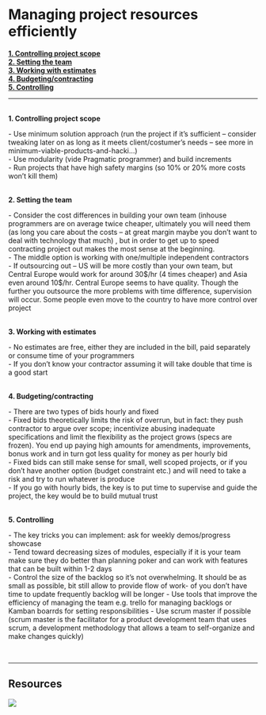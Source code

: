 <html>
<h1>Managing project resources efficiently</h1>
<b><u>
1.	Controlling project scope<br>
2.	Setting the team<br>
3.	Working with estimates<br>
4.	Budgeting/contracting<br>
5.	Controlling</u></b>
<hr><br>
<b>   1.	Controlling project scope</b><p>
-	Use minimum solution approach (run the project if it’s sufficient – consider tweaking later on as long as it meets client/costumer’s needs – see more in minimum-viable-products-and-hacki…)<br>
-	Use modularity (vide Pragmatic programmer) and build increments<br>
-	Run projects that have high safety margins (so 10%  or 20% more costs won’t kill them)</p>
<br>
<b>2.	Setting the team</b><p>
-	Consider the cost differences in building your own team (inhouse programmers are on average twice cheaper, ultimately you will need them (as long you care about the costs – at great margin maybe you don’t want to deal with technology that much) , but in order to get up to speed contracting project out makes the most sense at the beginning. <br>
-	The middle option is working with one/multiple independent contractors<br>
-	If outsourcing out – US will be more costly than your own team, but Central Europe would work for around 30$/hr (4 times cheaper) and Asia even around 10$/hr. Central Europe seems to have quality. Though the further you outsource the more problems with time difference, supervision will occur. Some people even move to the country to have more control over project</p><br>
<b>3.	Working with estimates</b><p>
-	No estimates are free, either they are included in the bill, paid separately or consume time of your programmers<br>
-	If you don’t know your contractor assuming it will take double that time is a good start</p><br>
<b>4.	Budgeting/contracting</b><p>
-	There are two types of bids hourly and fixed<br>
-	Fixed bids theoretically limits the risk of overrun, but in fact: they push contractor to argue over scope; incentivize abusing inadequate specifications and limit the flexibility as the project grows (specs are frozen). You end up paying high amounts for amendments, improvements, bonus work and in turn got less quality for money as per hourly bid<br>
-	Fixed bids can still make sense for small, well scoped projects, or if you don’t have another option (budget constraint etc.)  and will need to take a risk and try to run whatever is produce<br>
-	If you go with hourly bids, the key is to put time to supervise and guide the project, the key would be to build mutual trust</p>
<br>
<b>5.	Controlling</b><p>
-	The key tricks you can implement: ask for weekly demos/progress showcase<br>
-	Tend toward decreasing sizes of modules, especially if it is your team make sure they do better than planning poker and can work with features that can be built within 1-2 days<br>
-	Control the size of the backlog so it’s not overwhelming. It should be as small as possible, bit still allow to provide flow of work- of you don’t have time to update frequently backlog will be longer
-	Use tools that improve the efficiency of managing the team e.g. trello for managing backlogs or Kamban boarrds for setting responsibilities
-	Use scrum master if possible (scrum master is the facilitator for a product development team that uses scrum, a development methodology that allows a team to self-organize and make changes quickly)</p><br><hr>
<h2>Resources</h2>
<a href ="https://trello.com"><img src=https://d2k1ftgv7pobq7.cloudfront.net/meta/p/res/images/c13d1cd96a2cff30f0460a5e1860c5ea/header-logo-blue.svg</a>
</html>
